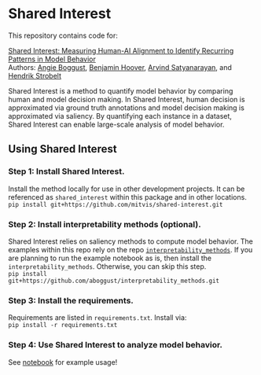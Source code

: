 # Shared Interest
This repository contains code for:

[Shared Interest: Measuring Human-AI Alignment to Identify Recurring Patterns in Model Behavior](https://arxiv.org/abs/2107.09234)  
Authors: [Angie Boggust](http://angieboggust.com/), [Benjamin Hoover](https://www.bhoov.com/), [Arvind Satyanarayan](https://arvindsatya.com/), and [Hendrik Strobelt](http://hendrik.strobelt.com/)

Shared Interest is a method to quantify model behavior by comparing human and model decision making. In Shared Interest, human decision is approximated via ground truth annotations and model decision making is approximated via saliency. By quantifying each instance in a dataset, Shared Interest can enable large-scale analysis of model behavior.

## Using Shared Interest
### Step 1: Install Shared Interest.
Install the method locally for use in other development projects. It can be referenced as `shared_interest` within this package and in other locations.
```pip install git+https://github.com/mitvis/shared-interest.git```

### Step 2: Install interpretability methods (optional).
Shared Interest relies on saliency methods to compute model behavior. The examples within this repo rely on the repo [`interpretability_methods`](https://github.mit.edu/aboggust/interpretability_methods). If you are planning to run the example notebook as is, then install the `interpretability_methods`. Otherwise, you can skip this step.  
```pip install git+https://github.com/aboggust/interpretability_methods.git```

### Step 3: Install the requirements.
Requirements are listed in `requirements.txt`. Install via:  
```pip install -r requirements.txt```

### Step 4: Use Shared Interest to analyze model behavior.
See [notebook](https://github.com/mitvis/shared-interest/blob/main/shared_interest/examples/shared_interest_example.ipynb) for example usage!

